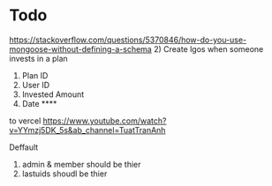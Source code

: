 # Todo


<!-- 1) Create logs schema -->
https://stackoverflow.com/questions/5370846/how-do-you-use-mongoose-without-defining-a-schema
2) Create lgos when someone invests in a plan
   1) Plan ID
   2) User ID
   3) Invested Amount
   4) Date ****


to vercel
https://www.youtube.com/watch?v=YYmzj5DK_5s&ab_channel=TuatTranAnh

Deffault
1) admin & member should be thier
2) lastuids shoudl be thier 